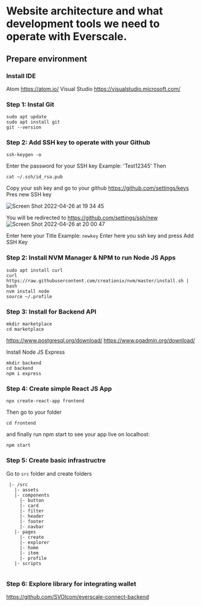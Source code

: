 # Website architecture and what development tools we need to operate with Everscale.

## Prepare environment 

### Install IDE

Atom https://atom.io/
Visual Studio https://visualstudio.microsoft.com/

### Step 1: Instal Git

```
sudo apt update
sudo apt install git
git --version
```

### Step 2: Add SSH key to operate with your Github

```
ssh-keygen -o
```
Enter the password for your SSH key 
Example: 'Test12345'
Then
```
cat ~/.ssh/id_rsa.pub
```
Copy your ssh key and go to your github https://github.com/settings/keys
Pres new SSH key

![Screen Shot 2022-04-26 at 19 34 45](https://user-images.githubusercontent.com/61367249/165353573-d959ee4d-432b-4648-8c60-cb84f2d4afe8.png)

You will be redirected to https://github.com/settings/ssh/new
![Screen Shot 2022-04-26 at 20 00 47](https://user-images.githubusercontent.com/61367249/165353906-3051a17d-f37b-4f43-995e-58ef2edde03e.png)

Enter here your Title
Example: `newkey`
Enter here you ssh key and press Add SSH Key

### Step 2: Install NVM Manager & NPM to run Node JS Apps

```
sudo apt install curl
curl https://raw.githubusercontent.com/creationix/nvm/master/install.sh | bash 
nvm install node 
source ~/.profile 
```

### Step 3: Install for Backend API
```
mkdir marketplace
cd marketplace
```

https://www.postgresql.org/download/
https://www.pgadmin.org/download/

Install Node JS Express
```
mkdir backend
cd backend
npm i express
```


### Step 4: Create simple React JS App

```
npx create-react-app frontend
```
Then go to your folder
```
cd frontend
```
and finally run npm start to see your app live on localhost:

```
npm start
```

### Step 5: Create basic infrastructre

Go to `src` folder and create folders

```
 |- /src
   |- assets
   |- components
     |- button
     |- card
     |- filter
     |- header
     |- footer
     |- navbar
   |- pages
     |- create
     |- explorer
     |- home
     |- item
     |- profile
   |- scripts
    
```


### Step 6: Explore library for integrating wallet

https://github.com/SVOIcom/everscale-connect-backend












